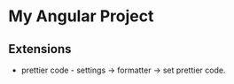# My Angular Project

## Extensions
* prettier code - settings -> formatter -> set prettier code.




